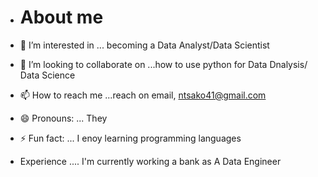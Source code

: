 - # About me
- 👀 I’m interested in ... becoming a Data Analyst/Data Scientist
  
- 💞️ I’m looking to collaborate on ...how to use python for Data Dnalysis/ Data Science
- 📫 How to reach me ...reach on email, ntsako41@gmail.com
- 😄 Pronouns: ... They
- ⚡ Fun fact: ... I enoy learning programming languages
-  Experience .... I'm currently working a bank as A Data Engineer


  
